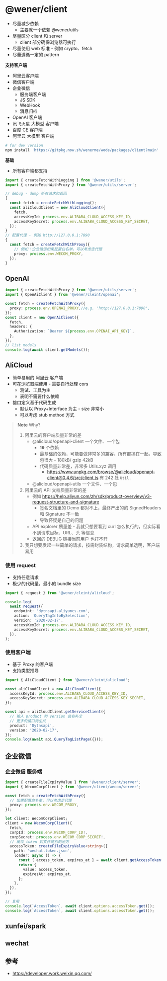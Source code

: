 # @wener/client

- 尽量减少依赖
  - 主要就一个依赖 @wener/utils
- 尽量区分 client 和 server
  - client 部分确保浏览器可执行
- 尽量使用 web 标准 - 例如 crypto、fetch
- 尽量遵循一定的 pattern

**支持客户端**

- 阿里云客户端
- 微信客户端
- 企业微信
  - 服务端客户端
  - JS SDK
  - WebHook
  - 消息归档
- OpenAI 客户端
- 讯飞火星 大模型 客户端
- 百度 CE 客户端
- 阿里云 大模型 客户端

```bash
# for dev version
npm install 'https://gitpkg.now.sh/wenerme/wode/packages/client?main'
```

**基础**
 
- 所有客户端都支持

```ts
import { createFetchWithLogging } from '@wener/utils';
import { createFetchWithProxy } from '@wener/utils/server';

// debug - dump 所有请求和返回
{
  const fetch = createFetchWithLogging();
  const aliCloudClient = new AliCloudClient({
    fetch,
    accessKeyId: process.env.ALIBABA_CLOUD_ACCESS_KEY_ID,
    accessKeySecret: process.env.ALIBABA_CLOUD_ACCESS_KEY_SECRET,
  });
}
// 配置代理 - 例如 http://127.0.0.1:7890
{
  const fetch = createFetchWithProxy({
    // 例如：企业微信如果配置白名单，可以考虑走代理
    proxy: process.env.WECOM_PROXY,
  });
}
```

## OpenAI

```ts
import { createFetchWithProxy } from '@wener/utils/server';
import { OpenAiClient } from '@wener/cleint/openai';

const fetch = createFetchWithProxy({
  proxy: process.env.OPENAI_PROXY,//e.g. 'http://127.0.0.1:7890',
});
const client = new OpenAiClient({
  fetch,
  headers: {
    Authorization: `Bearer ${process.env.OPENAI_API_KEY}`,
  },
});
// list models
console.log(await client.getModels());
```

## AliCloud

- 简单易用的 阿里云 客户端
- 可在浏览器端使用 - 需要自行处理 cors
  - 测试、工具为主
  - 表明不需要什么依赖
- 接口定义基于代码生成
  - 默认以 Proxy+Interface 为主 - size 非常小
  - 可以考虑 stub method 方式

> **Note** Why?
> 1. 阿里云的客户端质量非常的差
>    - @alicloud/openapi-client 一个文件、一个包
>      - **19** 个依赖
>      - 最基础的依赖，可能要做非常多的兼容，所有都揉在一起，导致包很大 - 180kB/ gzip 42kB
>      - 代码质量非常差，非常多 Utils.xyz 调用
>        - https://www.unpkg.com/browse/@alicloud/openapi-client@0.4.6/src/client.ts 有 242 处 `Util.`
>    - @alicloud/openapi-utils 一个文件、一个包
> 2. 阿里云的 API 文档质量非常的差
>    - 例如 https://help.aliyun.com/zh/sdk/product-overview/v3-request-structure-and-signature
>      - 签名文档里的 Demo 都对不上，最终产出的的 SignedHeaders 和 Signature 不一致
>      - 导致怀疑是自己的问题
>    - API explorer 质量差 - 我就只想要看到 curl 怎么执行的，但实际看不到请求目标、URL、头 等信息
>    - 返回的 DEBUG 链接当前用户 也打不开
> 3. 我只想要发起一些简单的请求，按需封装结构，请求简单透明，客户端易用


### 使用 request

- 支持任意请求
- 极少的代码量，最小的 bundle size

```ts
import { request } from '@wener/cleint/alicloud';

console.log(
  await request({
    endpoint: 'dytnsapi.aliyuncs.com',
    action: 'QueryTagInfoBySelection',
    version: '2020-02-17',
    accessKeyId: process.env.ALIBABA_CLOUD_ACCESS_KEY_ID,
    accessKeySecret: process.env.ALIBABA_CLOUD_ACCESS_KEY_SECRET,
  }),
);
```

### 使用客户端

- 基于 Proxy 的客户端
- 支持类型推导

```ts
import { AliCloudClient } from '@wener/cleint/alicloud';

const aliCloudClient = new AliCloudClient({
  accessKeyId: process.env.ALIBABA_CLOUD_ACCESS_KEY_ID,
  accessKeySecret: process.env.ALIBABA_CLOUD_ACCESS_KEY_SECRET,
});

const api = aliCloudClient.getServiceClient({
  // 输入 product 和 version 会有补全
  // 更多的接口待生成
  product: 'Dytnsapi',
  version: '2020-02-17',
});
console.log(await api.QueryTagListPage({}));
```

## 企业微信

### 企业微信 服务端

```ts
import { createFileExpiryValue } from '@wener/client/server';
import { WecomCorpClient } from '@wener/client/wecom/server';

const fetch = createFetchWithProxy({
  // 如果配置白名单，可以考虑走代理
  proxy: process.env.WECOM_PROXY,
});

let client: WecomCorpClient;
client = new WecomCorpClient({
  fetch,
  corpId: process.env.WECOM_CORP_ID!,
  corpSecret: process.env.WECOM_CORP_SECRET!,
  // 缓存 token 到文件或别的地方
  accessToken: createFileExpiryValue<string>({
    path: 'wechat.token.json',
    loader: async () => {
      const { access_token, expires_at } = await client.getAccessToken();
      return {
        value: access_token,
        expiresAt: expires_at,
      };
    },
  }),
});

// 复用
console.log(`AccessToken`, await client.options.accessToken.get());
console.log(`AccessToken`, await client.options.accessToken.get());
```

## xunfei/spark

## wechat

## 参考

- https://developer.work.weixin.qq.com/
